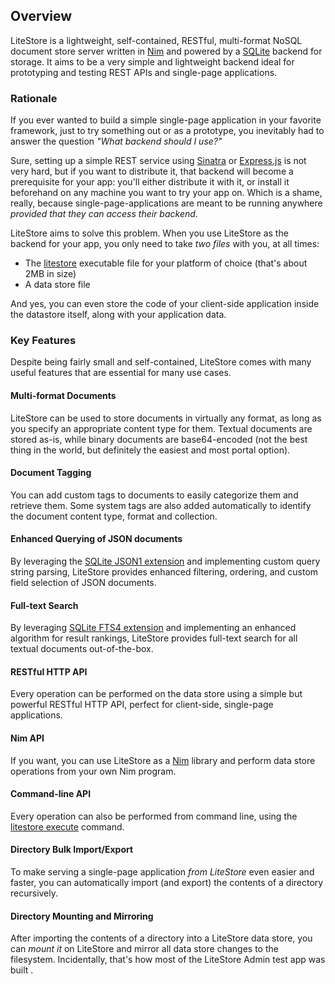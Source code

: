 ## Overview

LiteStore is a lightweight, self-contained, RESTful, multi-format NoSQL document store server written in [Nim](http://www.nim-lang.org) and powered by a [SQLite](http://www.sqlite.org) backend for storage. It aims to be a very simple and lightweight backend ideal for prototyping and testing REST APIs and single-page applications.

### Rationale

If you ever wanted to build a simple single-page application in your favorite framework, just to try something out or as a prototype, you inevitably had to answer the question _"What backend should I use?"_

Sure, setting up a simple REST service using [Sinatra](http://www.sinatrarb.com) or [Express.js](http://expressjs.com) is not very hard, but if you want to distribute it, that backend will become a prerequisite for your app: you'll either distribute it with it, or install it beforehand on any machine you want to try your app on. Which is a shame, really, because single-page-applications are meant to be running anywhere _provided that they can access their backend_.

LiteStore aims to solve this problem. When you use LiteStore as the backend for your app, you only need to take _two files_ with you, at all times:

* The [litestore](class:cmd) executable file for your platform of choice (that's about 2MB in size)
* A data store file

And yes, you can even store the code of your client-side application inside the datastore itself, along with your application data.

### Key Features

Despite being fairly small and self-contained, LiteStore comes with many useful features that are essential for many use cases.

#### Multi-format Documents

LiteStore can be used to store documents in virtually any format, as long as you specify an appropriate content type for them. Textual documents are stored as-is, while binary documents are base64-encoded (not the best thing in the world, but definitely the easiest and most portal option).

#### Document Tagging

You can add custom tags to documents to easily categorize them and retrieve them. Some system tags are also added automatically to identify the document content type, format and collection.

#### Enhanced Querying of JSON documents

By leveraging the [SQLite JSON1 extension](https://www.sqlite.org/json1.html) and implementing custom query string parsing, LiteStore provides enhanced filtering, ordering, and custom field selection of JSON documents.

#### Full-text Search

By leveraging [SQLite FTS4 extension](http://www.sqlite.org/fts3.html) and implementing an enhanced algorithm for result rankings, LiteStore provides full-text search for all textual documents out-of-the-box.

#### RESTful HTTP API

Every operation can be performed on the data store using a simple but powerful RESTful HTTP API, perfect for client-side, single-page applications.

#### Nim API

If you want, you can use LiteStore as a [Nim](https://nim-lang.org) library and perform data store operations from your own Nim program.

#### Command-line API

Every operation can also be performed from command line, using the [litestore execute](class:cmd) command.

#### Directory Bulk Import/Export

To make serving a single-page application _from LiteStore_ even easier and faster, you can automatically import (and export) the contents of a directory recursively.

#### Directory Mounting and Mirroring

After importing the contents of a directory into a LiteStore data store, you can _mount it_ on LiteStore and mirror all data store changes to the filesystem. Incidentally, that's how most of the LiteStore Admin test app was built [](class:fa-smile-o).

